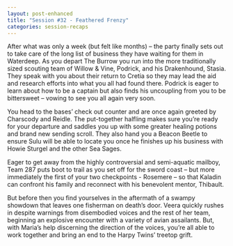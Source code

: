 ```yaml
---
layout: post-enhanced
title: "Session #32 - Feathered Frenzy"
categories: session-recaps
---
```


After what was only a week (but felt like months) – the party finally sets out to take care of the long list of business they have waiting for them in Waterdeep. As you depart The Burrow you run into the more traditionally sized scouting team of Willow & Vine, Podrick, and his Drakenhound, Stasia. They speak with you about their return to Cretia so they may lead the aid and research efforts into what you all had found there. Podrick is eager to learn about how to be a captain but also finds his uncoupling from you to be bittersweet – vowing to see you all again very soon.

You head to the bases’ check out counter and are once again greeted by Charscody and Reidle. The put-together halfling makes sure you’re ready for your departure and saddles you up with some greater healing potions and brand new sending scroll. They also hand you a Beacon Beetle to ensure Sulu will be able to locate you once he finishes up his business with Howie Sturgel and the other Sea Sages.

Eager to get away from the highly controversial and semi-aquatic mailboy, Team 287 puts boot to trail as you set off for the sword coast – but more immediately the first of your two checkpoints - Rosemere – so that Kaladin can confront his family and reconnect with his benevolent mentor, Thibault.

But before then you find yourselves in the aftermath of a swampy showdown that leaves one fisherman on death’s door. Veera quickly rushes in despite warnings from disembodied voices and the rest of her team, beginning an explosive encounter with a variety of avian assailants. But, with Maria’s help discerning the direction of the voices, you’re all able to work together and bring an end to the Harpy Twins’ treetop grift.
